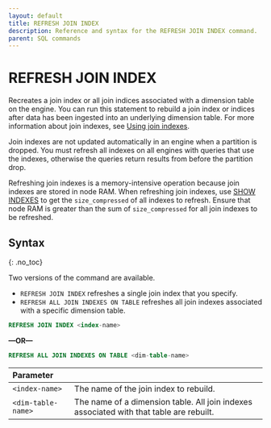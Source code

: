 ```yaml
---
layout: default
title: REFRESH JOIN INDEX
description: Reference and syntax for the REFRESH JOIN INDEX command.
parent: SQL commands
---
```


# REFRESH JOIN INDEX

Recreates a join index or all join indices associated with a dimension table on the engine. You can run this statement to rebuild a join index or indices after data has been ingested into an underlying dimension table. For more information about join indexes, see [Using join indexes](../../using-indexes/using-join-indexes.md).

Join indexes are not updated automatically in an engine when a partition is dropped. You must refresh all indexes on all engines with queries that use the indexes, otherwise the queries return results from before the partition drop.

Refreshing join indexes is a memory-intensive operation because join indexes are stored in node RAM. When refreshing join indexes, use [SHOW INDEXES](show-indexes.md) to get the `size_compressed` of all indexes to refresh. Ensure that node RAM is greater than the sum of `size_compressed` for all join indexes to be refreshed.

## Syntax
{: .no_toc}

Two versions of the command are available.

* `REFRESH JOIN INDEX` refreshes a single join index that you specify.
* `REFRESH ALL JOIN INDEXES ON TABLE` refreshes all join indexes associated with a specific dimension table.

```sql
REFRESH JOIN INDEX <index-name>
```

**—OR—**

```sql
REFRESH ALL JOIN INDEXES ON TABLE <dim-table-name>
```

| Parameter          |                                                                                         |
| :------------------ | :--------------------------------------------------------------------------------------- |
| `<index-name>`     | The name of the join index to rebuild.                                                  |
| `<dim-table-name>` | The name of a dimension table. All join indexes associated with that table are rebuilt. |
